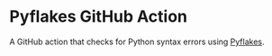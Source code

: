 # Pyflakes GitHub Action

A GitHub action that checks for Python syntax errors using [Pyflakes](https://github.com/PyCQA/pyflakes).
